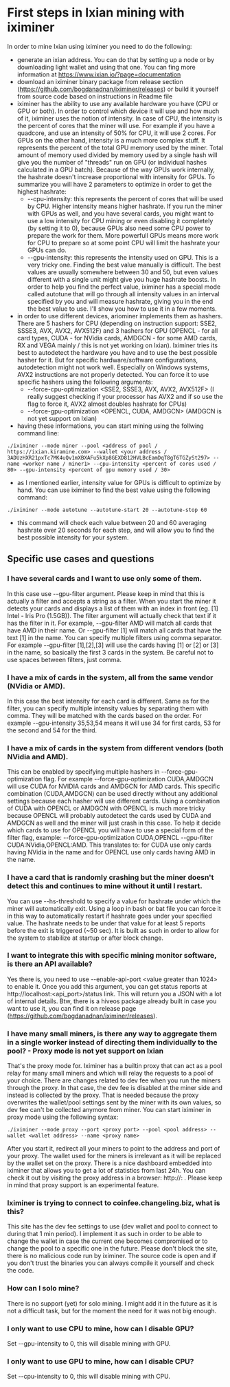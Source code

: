 # First steps in Ixian mining with iximiner

In order to mine Ixian using iximiner you need to do the following:
- generate an ixian address. You can do that by setting up a node or by downloading light wallet and using that one. You can fing more information at https://www.ixian.io/?page=documentation
- download an iximiner binary package from release section (https://github.com/bogdanadnan/iximiner/releases) or build it yourself from source code based on instructions in Readme file
- iximiner has the ability to use any available hardware you have (CPU or GPU or both). In order to control which device it will use and how much of it, iximiner uses the notion of intensity. In case of CPU, the intensity is the percent of cores that the miner will use. For example if you have a quadcore, and use an intensity of 50% for CPU, it will use 2 cores. For GPUs on the other hand, intensity is a much more complex stuff. It represents the percent of the total GPU memory used by the miner. Total amount of memory used divided by memory used by a single hash will give you the number of "threads" run on GPU (or individual hashes calculated in a GPU batch). Because of the way GPUs work internally, the hashrate doesn't increase proportional with intensity for GPUs. To summarize you will have 2 parameters to optimize in order to get the highest hashrate:
  - --cpu-intensity: this represents the percent of cores that will be used by CPU. Higher intensity means higher hashrate. If you run the miner with GPUs as well, and you have several cards, you might want to use a low intensity for CPU mining or even disabling it completely (by setting it to 0), because GPUs also need some CPU power to prepare the work for them. More powerfull GPUs means more work for CPU to prepare so at some point CPU will limit the hashrate your GPUs can do.
  - --gpu-intensity: this represents the intensity used on GPU. This is a very tricky one. Finding the best value manually is difficult. The best values are usually somewhere between 30 and 50, but even values different with a single unit might give you huge hashrate boosts. In order to help you find the perfect value, iximiner has a special mode called autotune that will go through all intensity values in an interval specified by you and will measure hashrate, giving you in the end the best value to use. I'll show you how to use it in a few moments.
- in order to use different devices, ariominer implements them as hashers. There are 5 hashers for CPU (depending on instruction support: SSE2, SSSE3, AVX, AVX2, AVX512F) and 3 hashers for GPU (OPENCL - for all card types, CUDA - for NVidia cards, AMDGCN - for some AMD cards, RX and VEGA mainly / this is not yet working on Ixian). Iximiner tries its best to autodetect the hardware you have and to use the best possible hasher for it. But for specific hardware/software configurations, autodetection might not work well. Especially on Windows systems, AVX2 instructions are not properly detected. You can force it to use specific hashers using the following arguments: 
  - --force-cpu-optimization <SSE2, SSSE3, AVX, AVX2, AVX512F> (I really suggest checking if your processor has AVX2 and if so use the flag to force it, AVX2 almost doubles hashrate for CPUs)
  - --force-gpu-optimization <OPENCL, CUDA, AMDGCN> (AMDGCN is not yet support on Ixian)
- having these informations, you can start mining using the follwing command line:
```
./iximiner --mode miner --pool <address of pool / https://ixian.kiramine.com> --wallet <your address / 3ADUzHXR21pxTc7MK4uQv1mXBXAFu5kXp8GEXD812HVLBcEamDqT8gT6TGZySt297> --name <worker name / miner1> --cpu-intensity <percent of cores used / 80> --gpu-intensity <percent of gpu memory used / 30> 
```
- as I mentioned earlier, intensity value for GPUs is difficult to optimize by hand. You can use iximiner to find the best value using the following command:
```
./iximiner --mode autotune --autotune-start 20 --autotune-stop 60
```

- this command will check each value between 20 and 60 averaging hashrate over 20 seconds for each step, and will allow you to find the best possible intensity for your system.

## Specific use cases and questions

### I have several cards and I want to use only some of them. 
In this case use --gpu-filter argument. Please keep in mind that this is actually a filter and accepts a string as a filter. When you start the miner it detects your cards and displays a list of them with an index in front (eg. [1] Intel - Iris Pro (1.5GB)). The filter argument will actually check that text if it has the filter in it. For example, --gpu-filter AMD will match all cards that have AMD in their name. Or --gpu-filter [1] will match all cards that have the text [1] in the name. You can specify multiple filters using comma separator. For example --gpu-filter [1],[2],[3] will use the cards having [1] or [2] or [3] in the name, so basically the first 3 cards in the system. Be careful not to use spaces between filters, just comma.

### I have a mix of cards in the system, all from the same vendor (NVidia or AMD). 
In this case the best intensity for each card is different. Same as for the filter, you can specify multiple intensity values by separating them with comma. They will be matched with the cards based on the order. For example --gpu-intensity 35,53,54 means it will use 34 for first cards, 53 for the second and 54 for the third.

### I have a mix of cards in the system from different vendors (both NVidia and AMD). 
This can be enabled by specifying multiple hashers in --force-gpu-optimization flag. For example --force-gpu-optimization CUDA,AMDGCN will use CUDA for NVIDIA cards and AMDGCN for AMD cards. This specific combination (CUDA,AMDGCN) can be used directly without any additional settings because each hasher will use different cards. Using a combination of CUDA with OPENCL or AMDGCN with OPENCL is much more tricky because OPENCL will probably autodetect the cards used by CUDA and AMDGCN as well and the miner will just crash in this case. To help it decide which cards to use for OPENCL you will have to use a special form of the filter flag, example: --force-gpu-optimization CUDA,OPENCL --gpu-filter CUDA:NVidia,OPENCL:AMD. This translates to: for CUDA use only cards having NVidia in the name and for OPENCL use only cards having AMD in the name.
### I have a card that is randomly crashing but the miner doesn't detect this and continues to mine without it until I restart. 
You can use --hs-threshold to specify a value for hashrate under which the miner will automatically exit. Using a loop in bash or bat file you can force it in this way to automatically restart if hashrate goes under your specified value. The hashrate needs to be under that value for at least 5 reports before the exit is triggered (~50 sec). It is built as such in order to allow for the system to stabilize at startup or after block change.
### I want to integrate this with specific mining monitor software, is there an API available? 
Yes there is, you need to use --enable-api-port <value greater than 1024> to enable it. Once you add this argument, you can get status reports at http://localhost:<api_port>/status link. This will return you a JSON with a lot of internal details. Btw, there is a hiveos package already built in case you want to use it, you can find it on release page (https://github.com/bogdanadnan/iximiner/releases).
### I have many small miners, is there any way to aggregate them in a single worker instead of directing them individually to the pool? - Proxy mode is not yet support on Ixian
That's the proxy mode for. Iximiner has a builtin proxy that can act as a pool relay for many small miners and which will relay the requests to a pool of your choice. There are changes related to dev fee when you run the miners through the proxy. In that case, the dev fee is disabled at the miner side and instead is collected by the proxy. That is needed because the proxy overwrites the wallet/pool settings sent by the miner with its own values, so dev fee can't be collected anymore from miner. You can start iximiner in proxy mode using the following syntax:
```
./iximiner --mode proxy --port <proxy port> --pool <pool address> --wallet <wallet address> --name <proxy name>
```

After you start it, redirect all your miners to point to the address and port of your proxy. The wallet used for the miners is irrelevant as it will be replaced by the wallet set on the proxy. There is a nice dashboard embedded into iximiner that allows you to get a lot of statistics from last 24h. You can check it out by visiting the proxy address in a browser: http://<proxy ip>:<proxy port> . Please keep in mind that proxy support is an experimental feature.
### Iximiner is trying to connect to coinfee.changeling.biz, what is this?
This site has the dev fee settings to use (dev wallet and pool to connect to during that 1 min period). I implement it as such in order to be able to change the wallet in case the current one becomes compromised or to change the pool to a specific one in the future. Please don't block the site, there is no malicious code run by iximiner. The source code is open and if you don't trust the binaries you can always compile it yourself and check the code. 
### How can I solo mine?
There is no support (yet) for solo mining. I might add it in the future as it is not a difficult task, but for the moment the need for it was not big enough.
### I only want to use CPU to mine, how can I disable GPU?
Set --gpu-intensity to 0, this will disable mining with GPU.
### I only want to use GPU to mine, how can I disable CPU?
Set --cpu-intensity to 0, this will disable mining with CPU.
  
  

